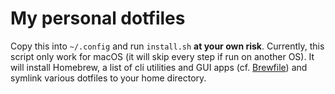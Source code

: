 # My personal dotfiles

Copy this into `~/.config` and run `install.sh` **at your own risk**.
Currently, this script only work for macOS (it will skip every step if run on
another OS). It will install Homebrew, a list of cli utilities and GUI apps 
(cf. [Brewfile](Brewfile)) and symlink various dotfiles to your home
directory.

